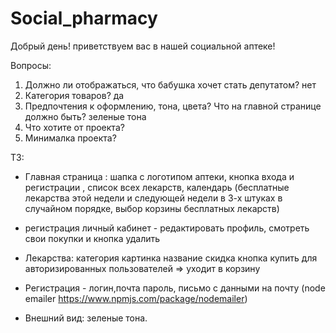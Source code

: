 # Social_pharmacy
Добрый день! приветствуем вас в нашей социальной аптеке!

Вопросы:
1. Должно ли отображаться, что бабушка хочет стать депутатом? нет
2. Категория товаров? да
3. Предпочтения к оформлению, тона, цвета? Что на главной странице должно быть? зеленые тона 
4. Что хотите от проекта? 
5. Минималка проекта?

ТЗ: 
- Главная страница : шапка с логотипом аптеки, кнопка входа и регистрации ,
 список всех лекарств, 
 календарь
 (бесплатные лекарства этой недели и следующей недели в 3-х штуках в случайном порядке, выбор корзины бесплатных лекарств)

- регистрация личный кабинет - редактировать профиль, смотреть свои покупки и кнопка удалить

- Лекарства:
категория 
картинка
название
скидка
кнопка купить для авторизированных пользователей => уходит в корзину 

- Регистрация - логин,почта пароль, письмо с данными на почту (node emailer https://www.npmjs.com/package/nodemailer)

- Внешний вид: зеленые тона. 


